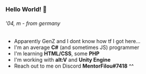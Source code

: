 ### Hello World! 👋
###### '04, m - from germany

- Apparently GenZ and I dont know how tf I got here...
- I'm an average **C#** (and sometimes JS) programmer
- I'm learning **HTML/CSS**, some **PHP**
- I'm working with **alt:V** and **Unity Engine**
- Reach out to me on Discord **MentorFilou#7418** ^^
<!--
**MentorFilou/MentorFilou** is a ✨ _special_ ✨ repository because its `README.md` (this file) appears on your GitHub profile.

Here are some ideas to get you started:

- 🔭 I’m currently working on ...
- 🌱 I’m currently learning ...
- 👯 I’m looking to collaborate on ...
- 🤔 I’m looking for help with ...
- 💬 Ask me about ...
- 📫 How to reach me: ...
- 😄 Pronouns: ...
- ⚡ Fun fact: ...
-->
